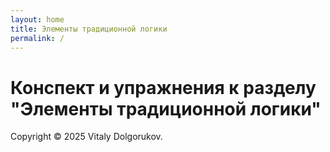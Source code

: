 ```yaml
---
layout: home
title: Элементы традиционной логики
permalink: /
---
```


# Конспект и упражнения к разделу  "Элементы традиционной логики" 


Copyright &copy; 2025 Vitaly Dolgorukov.